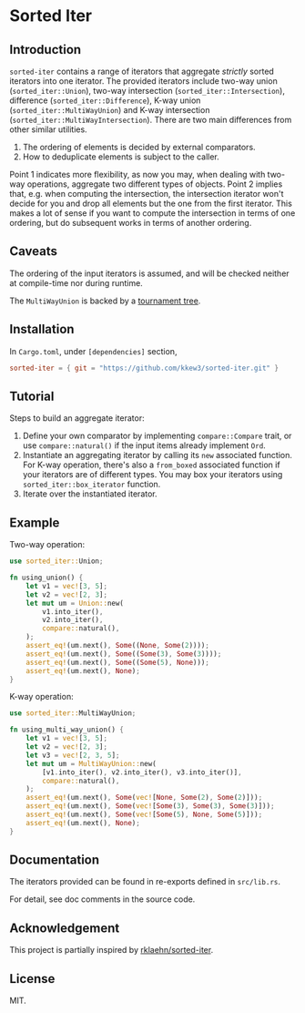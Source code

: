 # Sorted Iter

## Introduction

`sorted-iter` contains a range of iterators that aggregate *strictly* sorted iterators into one iterator.
The provided iterators include two-way union (`sorted_iter::Union`), two-way intersection (`sorted_iter::Intersection`), difference (`sorted_iter::Difference`), K-way union (`sorted_iter::MultiWayUnion`) and K-way intersection (`sorted_iter::MultiWayIntersection`).
There are two main differences from other similar utilities.

1. The ordering of elements is decided by external comparators.
2. How to deduplicate elements is subject to the caller.

Point 1 indicates more flexibility, as now you may, when dealing with two-way operations, aggregate two different types of objects.
Point 2 implies that, e.g. when computing the intersection, the intersection iterator won't decide for you and drop all elements but the one from the first iterator.
This makes a lot of sense if you want to compute the intersection in terms of one ordering, but do subsequent works in terms of another ordering.

## Caveats

The ordering of the input iterators is assumed, and will be checked neither at compile-time nor during runtime.

The `MultiWayUnion` is backed by a [tournament tree](https://en.wikipedia.org/wiki/K-way_merge_algorithm#Tournament_Tree).

## Installation

In `Cargo.toml`, under `[dependencies]` section,

```toml
sorted-iter = { git = "https://github.com/kkew3/sorted-iter.git" }
```

## Tutorial

Steps to build an aggregate iterator:

1. Define your own comparator by implementing `compare::Compare` trait, or use `compare::natural()` if the input items already implement `Ord`.
2. Instantiate an aggregating iterator by calling its `new` associated function. For K-way operation, there's also a `from_boxed` associated function if your iterators are of different types. You may box your iterators using `sorted_iter::box_iterator` function.
3. Iterate over the instantiated iterator.

## Example

Two-way operation:

```rust
use sorted_iter::Union;

fn using_union() {
    let v1 = vec![3, 5];
    let v2 = vec![2, 3];
    let mut um = Union::new(
        v1.into_iter(),
        v2.into_iter(),
        compare::natural(),
    );
    assert_eq!(um.next(), Some((None, Some(2))));
    assert_eq!(um.next(), Some((Some(3), Some(3))));
    assert_eq!(um.next(), Some((Some(5), None)));
    assert_eq!(um.next(), None);
}
```

K-way operation:

```rust
use sorted_iter::MultiWayUnion;

fn using_multi_way_union() {
    let v1 = vec![3, 5];
    let v2 = vec![2, 3];
    let v3 = vec![2, 3, 5];
    let mut um = MultiWayUnion::new(
        [v1.into_iter(), v2.into_iter(), v3.into_iter()],
        compare::natural(),
    );
    assert_eq!(um.next(), Some(vec![None, Some(2), Some(2)]));
    assert_eq!(um.next(), Some(vec![Some(3), Some(3), Some(3)]));
    assert_eq!(um.next(), Some(vec![Some(5), None, Some(5)]));
    assert_eq!(um.next(), None);
}
```

## Documentation

The iterators provided can be found in re-exports defined in `src/lib.rs`.

For detail, see doc comments in the source code.

## Acknowledgement

This project is partially inspired by [rklaehn/sorted-iter](https://github.com/rklaehn/sorted-iter).

## License

MIT.
